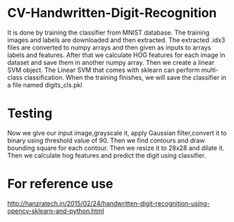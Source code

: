 # CV-Handwritten-Digit-Recognition
It is done by training the classifier from MNIST database.
The training images and labels are downloaded and then extracted.
The extracted .idx3 files are converted to numpy arrays and then given as inputs to arrays labels and features.
After that we calculate HOG features for each image in dataset and save them in another numpy array.
Then  we create a linear SVM object. The Linear SVM that comes with sklearn can perform multi-class classification.
When the training finishes, we will save the classifier in a file named digits_cls.pkl
# Testing
Now we give our input image,grayscale it, apply Gaussian filter,convert it to binary using threshold value of 90.
Then we find contours and draw bounding square for each contour. Then we resize it to 28x28 and dilate it.
Then we calculate hog features and predict the digit using classifier.


# For reference use 
http://hanzratech.in/2015/02/24/handwritten-digit-recognition-using-opencv-sklearn-and-python.html

